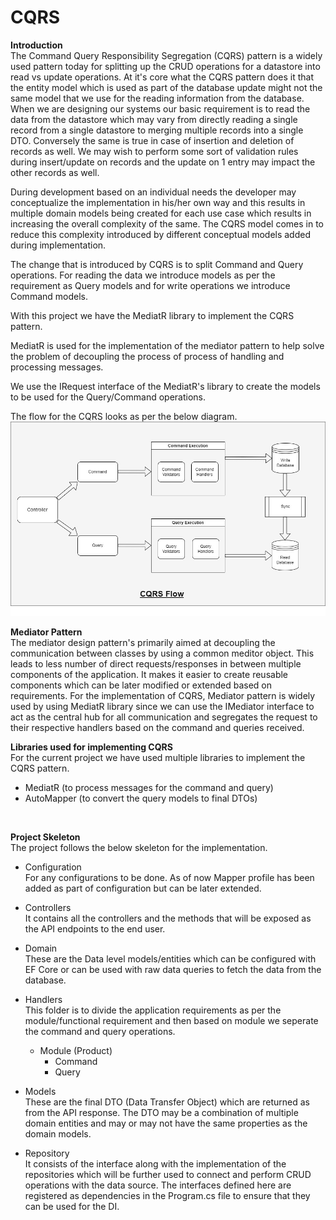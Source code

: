 # CQRS

**Introduction**
<br />
The Command Query Responsibility Segregation (CQRS) pattern is a widely used pattern today for splitting up the CRUD operations for a datastore into read vs update operations.
At it's core what the CQRS pattern does it that the entity model which is used as part of the database update might not the same model that we use for the reading information from the database.
When we are designing our systems our basic requirement is to read the data from the datastore which may vary from directly reading a single record from a single datastore to merging multiple records into a single DTO.
Conversely the same is true in case of insertion and deletion of records as well. We may wish to perform some sort of validation rules during insert/update on records and the update on 1 entry may impact the other records as well.

During development based on an individual needs the developer may conceptualize the implementation in his/her own way and this results in multiple domain models being created for each use case which results in increasing the overall complexity of the same.
The CQRS model comes in to reduce this complexity introduced by different conceptual models added during implementation.

The change that is introduced by CQRS is to split Command and Query operations. For reading the data we introduce models as per the requirement as Query models and for write operations we introduce Command models.

With this project we have the MediatR library to implement the CQRS pattern.

MediatR is used for the implementation of the mediator pattern to help solve the problem of decoupling the process of process of handling and processing messages.

We use the IRequest interface of the MediatR's library to create the models to be used for the Query/Command operations.

The flow for the CQRS looks as per the below diagram.
<br />
![alt text](./img/CQRS.jpg)

**Mediator Pattern**
<br />
The mediator design pattern's primarily aimed at decoupling the communication between classes by using a common meditor object.
This leads to less number of direct requests/responses in between multiple components of the application.
It makes it easier to create reusable components which can be later modified or extended based on requirements.
For the implementation of CQRS, Mediator pattern is widely used by using MediatR library since we can use the IMediator interface 
to act as the central hub for all communication and segregates the request to their respective handlers based on the command and queries received.

**Libraries used for implementing CQRS**
<br />
For the current project we have used multiple libraries to implement the CQRS pattern.
- MediatR (to process messages for the command and query)
- AutoMapper (to convert the query models to final DTOs)
<br />

**Project Skeleton** <br/>
The project follows the below skeleton for the implementation.
    
- Configuration <br />
    For any configurations to be done. As of now Mapper profile has been added as part of configuration but can be later extended.

- Controllers <br />
    It contains all the controllers and the methods that will be exposed as the API endpoints to the end user.

- Domain <br />
    These are the Data level models/entities which can be configured with EF Core or can be used with raw data queries to fetch the data from the database.

- Handlers <br />
    This folder is to divide the application requirements as per the module/functional requirement and then based on module we seperate the command and query operations.
    - Module (Product)
        - Command
        - Query

- Models <br />
    These are the final DTO (Data Transfer Object) which are returned as from the API response. The DTO may be a combination of multiple domain entities and may or may not have the same properties as the domain models.

- Repository <br />
    It consists of the interface along with the implementation of the repositories which will be further used to connect and perform CRUD operations with the data source.
    The interfaces defined here are registered as dependencies in the Program.cs file to ensure that they can be used for the DI.

